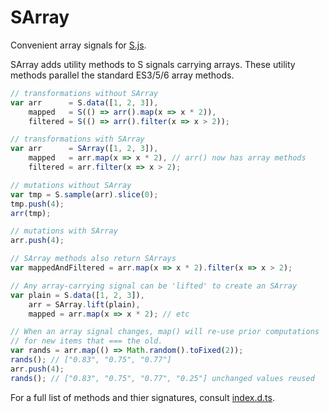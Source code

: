 # SArray

Convenient array signals for [S.js](https://github.com/adamhaile/S).

SArray adds utility methods to S signals carrying arrays.  These utility methods parallel the standard ES3/5/6 array methods.

```javascript
// transformations without SArray
var arr      = S.data([1, 2, 3]),
    mapped   = S(() => arr().map(x => x * 2)),
    filtered = S(() => arr().filter(x => x > 2)); 

// transformations with SArray
var arr      = SArray([1, 2, 3]),
    mapped   = arr.map(x => x * 2), // arr() now has array methods
    filtered = arr.filter(x => x > 2);

// mutations without SArray
var tmp = S.sample(arr).slice(0);
tmp.push(4);
arr(tmp);

// mutations with SArray
arr.push(4);

// SArray methods also return SArrays
var mappedAndFiltered = arr.map(x => x * 2).filter(x => x > 2);

// Any array-carrying signal can be 'lifted' to create an SArray
var plain = S.data([1, 2, 3]),
    arr = SArray.lift(plain),
    mapped = arr.map(x => x * 2); // etc

// When an array signal changes, map() will re-use prior computations
// for new items that === the old.
var rands = arr.map(() => Math.random().toFixed(2));
rands(); // ["0.83", "0.75", "0.77"]
arr.push(4);
rands(); // ["0.83", "0.75", "0.77", "0.25"] unchanged values reused
```

For a full list of methods and thier signatures, consult [index.d.ts](es/index.d.ts).

